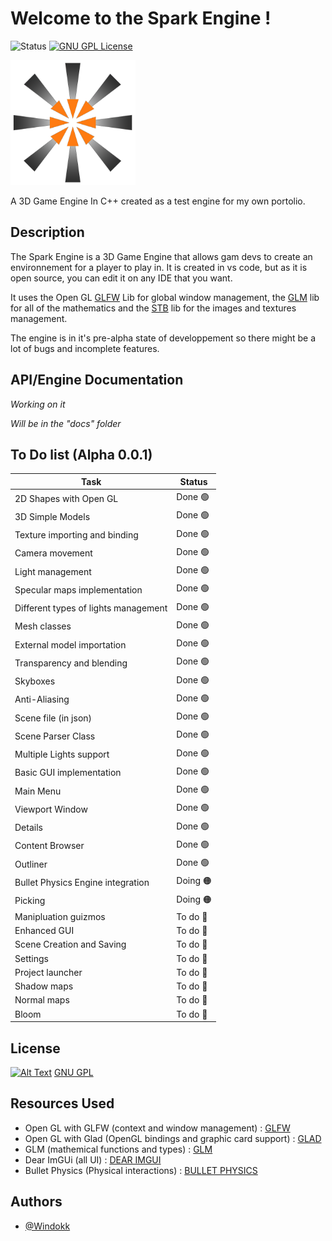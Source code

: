 # Welcome to the Spark Engine !
![Status](https://img.shields.io/badge/Status-Alpha_0.0.1_In_Progress-orange)   [![GNU GPL License](https://img.shields.io/badge/License-GNU_GPL_V3-blue)](https://www.gnu.org/licenses/gpl-3.0.html)

<img src="assets/defaults/logos/Logo_No_Background.png" alt="Alt text" width="200"/>

A 3D Game Engine In C++ created as a test engine for my own portolio.

## Description
The Spark Engine is a 3D Game Engine that allows gam devs to create an environnement for a player to play in. It is created in vs code, but as it is open source, you can edit it on any IDE that you want.

It uses the Open GL [GLFW](https://www.glfw.org/) Lib for global window management, the [GLM](https://glm.g-truc.net/0.9.9/index.html) lib for all of the mathematics and the [STB](https://github.com/nothings/stb) lib for the images and textures management.

The engine is in it's pre-alpha state of developpement so there might be a lot of bugs and incomplete features.

## API/Engine Documentation

*Working on it*

*Will be in the "docs" folder*

## To Do list (Alpha 0.0.1)

| Task          | Status        |
| ------------- | ------------- |
| 2D Shapes with Open GL  | Done     🟢   |
| 3D Simple Models  | Done 🟢   |
|Texture importing and binding|Done 🟢 |
|Camera movement|Done 🟢|
|Light management|Done 🟢|
|Specular maps implementation|Done 🟢|
|Different types of lights management|Done 🟢|
|Mesh classes|Done 🟢|
|External model importation|Done 🟢|
|Transparency and blending|Done 🟢|
|Skyboxes|Done 🟢|
|Anti-Aliasing|Done 🟢|
|Scene file (in json)|Done 🟢|
|Scene Parser Class|Done 🟢|
|Multiple Lights support|Done 🟢|
|Basic GUI implementation|Done 🟢|
|Main Menu|Done 🟢|
|Viewport Window|Done 🟢|
|Details|Done 🟢|
|Content Browser|Done 🟢|
|Outliner|Done 🟢|
|Bullet Physics Engine integration|Doing 🟠|
|Picking|Doing 🟠|
|Manipluation guizmos|To do 🔴|
|Enhanced GUI|To do 🔴|
|Scene Creation and Saving|To do 🔴|
|Settings|To do 🔴|
|Project launcher|To do 🔴|
|Shadow maps|To do 🔴|
|Normal maps|To do 🔴|
|Bloom|To do 🔴|

## License

[![Alt Text](https://www.gnu.org/graphics/gplv3-88x31.png)](https://www.gnu.org/licenses/gpl-3.0.html)
[GNU GPL](https://www.gnu.org/licenses/gpl-3.0.html)

## Resources Used

- Open GL with GLFW (context and window management) : [GLFW](https://www.glfw.org/)
- Open GL with Glad (OpenGL bindings and graphic card support) : [GLAD](https://glad.dav1d.de/)
- GLM (mathemical functions and types) : [GLM](https://github.com/g-truc/glm)
- Dear ImGUi (all UI) : [DEAR IMGUI](https://github.com/ocornut/imgui)
- Bullet Physics (Physical interactions) : [BULLET PHYSICS](https://github.com/bulletphysics/bullet3)

## Authors

- [@Windokk](https://github.com/Windokk)

